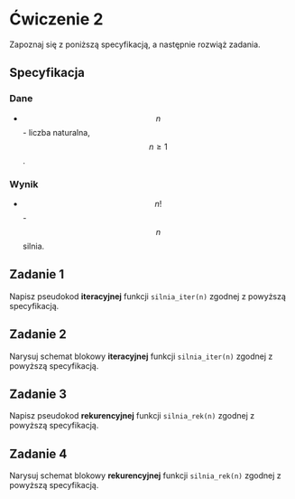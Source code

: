 # Ćwiczenie 2

Zapoznaj się z poniższą specyfikacją, a następnie rozwiąż zadania.

## Specyfikacja

### Dane

* $$n$$ - liczba naturalna, $$n \geq 1$$.

### Wynik

* $$n!$$ - $$n$$ silnia.

## Zadanie 1

Napisz pseudokod **iteracyjnej** funkcji `silnia_iter(n)` zgodnej z powyższą specyfikacją.

## Zadanie 2

Narysuj schemat blokowy **iteracyjnej** funkcji `silnia_iter(n)` zgodnej z powyższą specyfikacją.

## Zadanie 3

Napisz pseudokod **rekurencyjnej** funkcji `silnia_rek(n)` zgodnej z powyższą specyfikacją.

## Zadanie 4

Narysuj schemat blokowy **rekurencyjnej** funkcji `silnia_rek(n)` zgodnej z powyższą specyfikacją.
